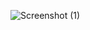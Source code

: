 ![Screenshot (1)](https://user-images.githubusercontent.com/94363214/144394503-3dc9691b-7743-4041-a023-b51be095a0fa.png)


